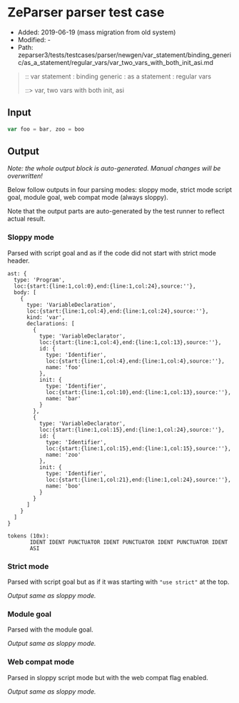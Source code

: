 # ZeParser parser test case

- Added: 2019-06-19 (mass migration from old system)
- Modified: -
- Path: zeparser3/tests/testcases/parser/newgen/var_statement/binding_generic/as_a_statement/regular_vars/var_two_vars_with_both_init_asi.md

> :: var statement : binding generic : as a statement : regular vars
>
> ::> var, two vars with both init, asi

## Input

`````js
var foo = bar, zoo = boo
`````

## Output

_Note: the whole output block is auto-generated. Manual changes will be overwritten!_

Below follow outputs in four parsing modes: sloppy mode, strict mode script goal, module goal, web compat mode (always sloppy).

Note that the output parts are auto-generated by the test runner to reflect actual result.

### Sloppy mode

Parsed with script goal and as if the code did not start with strict mode header.

`````
ast: {
  type: 'Program',
  loc:{start:{line:1,col:0},end:{line:1,col:24},source:''},
  body: [
    {
      type: 'VariableDeclaration',
      loc:{start:{line:1,col:4},end:{line:1,col:24},source:''},
      kind: 'var',
      declarations: [
        {
          type: 'VariableDeclarator',
          loc:{start:{line:1,col:4},end:{line:1,col:13},source:''},
          id: {
            type: 'Identifier',
            loc:{start:{line:1,col:4},end:{line:1,col:4},source:''},
            name: 'foo'
          },
          init: {
            type: 'Identifier',
            loc:{start:{line:1,col:10},end:{line:1,col:13},source:''},
            name: 'bar'
          }
        },
        {
          type: 'VariableDeclarator',
          loc:{start:{line:1,col:15},end:{line:1,col:24},source:''},
          id: {
            type: 'Identifier',
            loc:{start:{line:1,col:15},end:{line:1,col:15},source:''},
            name: 'zoo'
          },
          init: {
            type: 'Identifier',
            loc:{start:{line:1,col:21},end:{line:1,col:24},source:''},
            name: 'boo'
          }
        }
      ]
    }
  ]
}

tokens (10x):
       IDENT IDENT PUNCTUATOR IDENT PUNCTUATOR IDENT PUNCTUATOR IDENT
       ASI
`````

### Strict mode

Parsed with script goal but as if it was starting with `"use strict"` at the top.

_Output same as sloppy mode._

### Module goal

Parsed with the module goal.

_Output same as sloppy mode._

### Web compat mode

Parsed in sloppy script mode but with the web compat flag enabled.

_Output same as sloppy mode._
